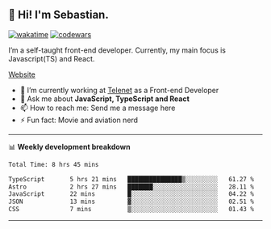## 👋 Hi! I'm Sebastian.

[![wakatime](https://wakatime.com/badge/user/df0036c6-328a-4a39-be9b-e49417ed22a1.svg)](https://wakatime.com/@df0036c6-328a-4a39-be9b-e49417ed22a1)
[![codewars](https://www.codewars.com/users/sebavuye/badges/small)](https://www.codewars.com/users/sebavuye)

I’m a self-taught front-end developer. Currently, my main focus is Javascript(TS) and React.

[Website](https://sebastianvuye.be)

- 🔭 I’m currently working at [Telenet](https://telenet.be/) as a Front-end Developer
- 💬 Ask me about **JavaScript, TypeScript and React**
- 📫 How to reach me: Send me a message here
- ⚡ Fun fact: Movie and aviation nerd

-------

📊 **Weekly development breakdown**

<!--START_SECTION:waka-->

```txt
Total Time: 8 hrs 45 mins

TypeScript       5 hrs 21 mins   ███████████████▒░░░░░░░░░   61.27 %
Astro            2 hrs 27 mins   ███████░░░░░░░░░░░░░░░░░░   28.11 %
JavaScript       22 mins         █░░░░░░░░░░░░░░░░░░░░░░░░   04.22 %
JSON             13 mins         ▓░░░░░░░░░░░░░░░░░░░░░░░░   02.51 %
CSS              7 mins          ▒░░░░░░░░░░░░░░░░░░░░░░░░   01.43 %
```

<!--END_SECTION:waka-->
-------
